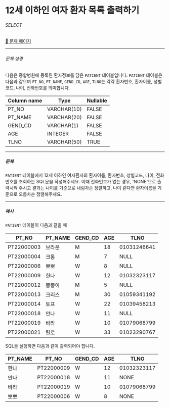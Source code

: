 # 12세 이하인 여자 환자 목록 출력하기

###### SELECT

[:link: 문제 페이지](https://school.programmers.co.kr/learn/courses/30/lessons/132201)

---

###### 문제 설명

다음은 종합병원에 등록된 환자정보를 담은 `PATIENT` 테이블입니다. `PATIENT` 테이블은 다음과 같으며 `PT_NO`, `PT_NAME`, `GEND_CD`, `AGE`, `TLNO`는 각각 환자번호, 환자이름, 성별코드, 나이, 전화번호를 의미합니다.

| Column name | Type        | Nullable |
| ----------- | ----------- | -------- |
| PT_NO       | VARCHAR(10) | FALSE    |
| PT_NAME     | VARCHAR(20) | FALSE    |
| GEND_CD     | VARCHAR(1)  | FALSE    |
| AGE         | INTEGER     | FALSE    |
| TLNO        | VARCHAR(50) | TRUE     |

---

##### 문제

`PATIENT` 테이블에서 12세 이하인 여자환자의 환자이름, 환자번호, 성별코드, 나이, 전화번호를 조회하는 SQL문을 작성해주세요. 이때 전화번호가 없는 경우, 'NONE'으로 출력시켜 주시고 결과는 나이를 기준으로 내림차순 정렬하고, 나이 같다면 환자이름을 기준으로 오름차순 정렬해주세요.

---

##### 예시

`PATIENT` 테이블이 다음과 같을 때

| PT_NO      | PT_NAME | GEND_CD | AGE | TLNO        |
| ---------- | ------- | ------- | --- | ----------- |
| PT22000003 | 브라운  | M       | 18  | 01031246641 |
| PT22000004 | 크롱    | M       | 7   | NULL        |
| PT22000006 | 뽀뽀    | W       | 8   | NULL        |
| PT22000009 | 한나    | W       | 12  | 01032323117 |
| PT22000012 | 뿡뿡이  | M       | 5   | NULL        |
| PT22000013 | 크리스  | M       | 30  | 01059341192 |
| PT22000014 | 토프    | W       | 22  | 01039458213 |
| PT22000018 | 안나    | W       | 11  | NULL        |
| PT22000019 | 바라    | W       | 10  | 01079068799 |
| PT22000021 | 릴로    | W       | 33  | 01023290767 |

SQL을 실행하면 다음과 같이 출력되어야 합니다.

| PT_NAME | PT_NO      | GEND_CD | AGE | TLNO        |
| ------- | ---------- | ------- | --- | ----------- |
| 한나    | PT22000009 | W       | 12  | 01032323117 |
| 안나    | PT22000018 | W       | 11  | NONE        |
| 바라    | PT22000019 | W       | 10  | 01079068799 |
| 뽀뽀    | PT22000006 | W       | 8   | NONE        |
